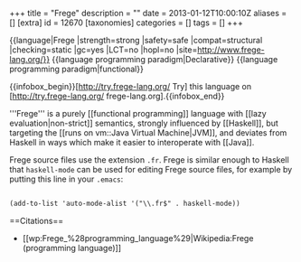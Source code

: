 +++
title = "Frege"
description = ""
date = 2013-01-12T10:00:10Z
aliases = []
[extra]
id = 12670
[taxonomies]
categories = []
tags = []
+++

{{language|Frege
|strength=strong
|safety=safe
|compat=structural
|checking=static
|gc=yes
|LCT=no
|hopl=no
|site=http://www.frege-lang.org/}}
{{language programming paradigm|Declarative}}
{{language programming paradigm|functional}}

{{infobox_begin}}[http://try.frege-lang.org/ Try] this language on [http://try.frege-lang.org/ frege-lang.org].{{infobox_end}}

'''Frege''' is a purely [[functional programming]] language with [[lazy evaluation|non-strict]] semantics, strongly influenced by [[Haskell]], but targeting the [[runs on vm::Java Virtual Machine|JVM]], and deviates from Haskell in ways which make it easier to interoperate with [[Java]].

Frege source files use the extension <code>.fr</code>.  Frege is similar enough to Haskell that <code>haskell-mode</code> can be used for editing Frege source files, for example by putting this line in your <code>.emacs</code>:


```txt

(add-to-list 'auto-mode-alist '("\\.fr$" . haskell-mode))

```


==Citations==
* [[wp:Frege_%28programming_language%29|Wikipedia:Frege (programming language)]]
